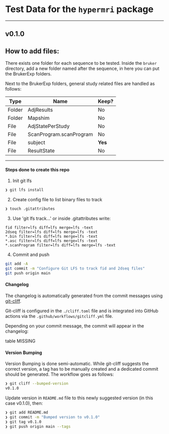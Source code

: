 # Test Data for the `hypermri` package

--------
**v0.1.0**
--------

## How to add files:

There exists one folder for each sequence to be tested. Inside the `bruker` directory,
add a new folder named after the sequence, in here you can put the BrukerExp folders.

Next to the BrukerExp folders, general study related files are handled as follows:


|  Type  |          Name              |  Keep?  |
|--------|----------------------------|---------|
| Folder | AdjResults                 | No      |
| Folder | Mapshim                    | No      |
| File   | AdjStatePerStudy           | No      |
| File   | ScanProgram.scanProgram    | No      |
| File   | subject                    | **Yes** |
| File   | ResultState                | No      |

---


#### Steps done to create this repo

1. Init git lfs

```bash
❯ git lfs install
```

2. Create config file to list binary files to track
```bash
❯ touch .gitattributes
```

3. Use 'git lfs track...' or inside .gitattributes write:
```
fid filter=lfs diff=lfs merge=lfs -text
2dseq filter=lfs diff=lfs merge=lfs -text
*.bin filter=lfs diff=lfs merge=lfs -text
*.asc filter=lfs diff=lfs merge=lfs -text
*.scanProgram filter=lfs diff=lfs merge=lfs -text
```

4. Commit and push
``` bash
git add -A
git commit -m "Configure Git LFS to track fid and 2dseq files"
git push origin main
```


#### Changelog 

The changelog is automatically generated from the commit messages using [git-cliff](https://git-cliff.org).

Git-cliff is configured in the `./cliff.toml` file and is integrated into GitHub actions via the `.github/workflows/gitcliff.yml` file.

Depending on your commit message, the commit will appear in the changelog:

table MISSING


#### Version Bumping

Version Bumping is done semi-automatic. While git-cliff suggests the correct version, a tag has to be manually created and a dedicated commit should be generated. The workflow goes as follows:

```bash
❯ git cliff --bumped-version
v0.1.0
```

Update version in `README.md` file to this newly suggested version (in this case v0.1.0), then:

```bash
❯ git add README.md
❯ git commit -m "Bumped version to v0.1.0"
❯ git tag v0.1.0
❯ git push origin main --tags
```